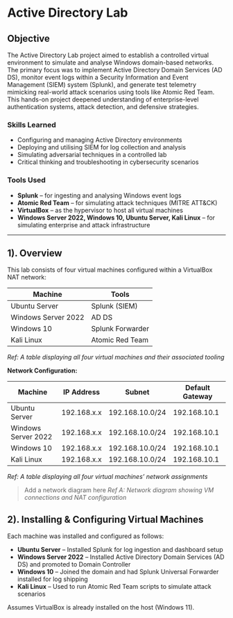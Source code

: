 # Active Directory Lab

## Objective

The Active Directory Lab project aimed to establish a controlled virtual environment to simulate and analyse Windows domain-based networks. The primary focus was to implement Active Directory Domain Services (AD DS), monitor event logs within a Security Information and Event Management (SIEM) system (Splunk), and generate test telemetry mimicking real-world attack scenarios using tools like Atomic Red Team. This hands-on project deepened understanding of enterprise-level authentication systems, attack detection, and defensive strategies.

### Skills Learned

- Configuring and managing Active Directory environments  
- Deploying and utilising SIEM for log collection and analysis  
- Simulating adversarial techniques in a controlled lab  
- Critical thinking and troubleshooting in cybersecurity scenarios  

### Tools Used

- **Splunk** – for ingesting and analysing Windows event logs  
- **Atomic Red Team** – for simulating attack techniques (MITRE ATT&CK)  
- **VirtualBox** – as the hypervisor to host all virtual machines  
- **Windows Server 2022, Windows 10, Ubuntu Server, Kali Linux** – for simulating enterprise and attack infrastructure  

---

## 1). Overview

This lab consists of four virtual machines configured within a VirtualBox NAT network:

| Machine              | Tools               |
|----------------------|---------------------|
| Ubuntu Server        | Splunk (SIEM)       |
| Windows Server 2022  | AD DS               |
| Windows 10           | Splunk Forwarder    |
| Kali Linux           | Atomic Red Team     |

*Ref: A table displaying all four virtual machines and their associated tooling*

**Network Configuration:**

| Machine              | IP Address | Subnet           | Default Gateway  |
|----------------------|------------|------------------|------------------|
| Ubuntu Server        | 192.168.x.x| 192.168.10.0/24  | 192.168.10.1     |
| Windows Server 2022  | 192.168.x.x| 192.168.10.0/24  | 192.168.10.1     |
| Windows 10           | 192.168.x.x| 192.168.10.0/24  | 192.168.10.1     |
| Kali Linux           | 192.168.x.x| 192.168.10.0/24  | 192.168.10.1     |

*Ref: A table displaying all four virtual machines’ network assignments*

> Add a network diagram here
> *Ref A: Network diagram showing VM connections and NAT configuration*

## 2). Installing & Configuring Virtual Machines

Each machine was installed and configured as follows:

- **Ubuntu Server** – Installed Splunk for log ingestion and dashboard setup  
- **Windows Server 2022** – Installed Active Directory Domain Services (AD DS) and promoted to Domain Controller  
- **Windows 10** – Joined the domain and had Splunk Universal Forwarder installed for log shipping  
- **Kali Linux** – Used to run Atomic Red Team scripts to simulate attack scenarios  

Assumes VirtualBox is already installed on the host (Windows 11).
